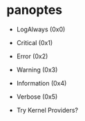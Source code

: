 # panoptes



- LogAlways (0x0)
- Critical (0x1)
- Error (0x2)
- Warning (0x3)
- Information (0x4)
- Verbose (0x5)


- Try Kernel Providers?